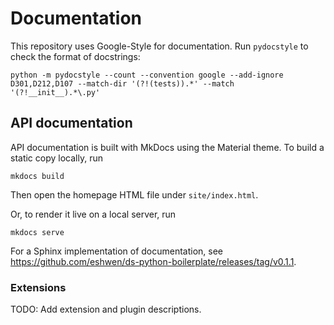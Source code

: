 # Documentation

This repository uses Google-Style for documentation. Run `pydocstyle` to check the format of docstrings:

```shell
python -m pydocstyle --count --convention google --add-ignore D301,D212,D107 --match-dir '(?!(tests)).*' --match '(?!__init__).*\.py'
```

## API documentation

API documentation is built with MkDocs using the Material theme. To build a static copy locally, run

```shell
mkdocs build
```

Then open the homepage HTML file under `site/index.html`.

Or, to render it live on a local server, run

```shell
mkdocs serve
```

For a Sphinx implementation of documentation, see <https://github.com/eshwen/ds-python-boilerplate/releases/tag/v0.1.1>.

### Extensions

TODO: Add extension and plugin descriptions.
